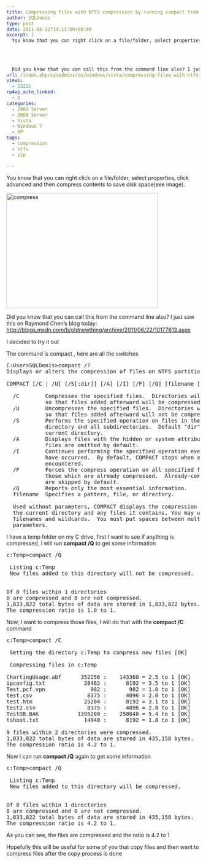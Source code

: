 ```yaml
---
title: Compressing files with NTFS compression by running compact from the command line
author: SQLDenis
type: post
date: 2011-06-22T14:11:00+00:00
excerpt: |
  You know that you can right click on a file/folder, select properties, click advanced and then compress contents to save disk space(see image).
  
  
  
  
  Did you know that you can call this from the command line also? I just saw this on  Raymond Chen's b&hellip;
url: /index.php/sysadmins/os/windows/vista/compressing-files-with-ntfs-compression/
views:
  - 13221
rp4wp_auto_linked:
  - 1
categories:
  - 2003 Server
  - 2008 Server
  - Vista
  - Windows 7
  - XP
tags:
  - compression
  - ntfs
  - zip

---
```

You know that you can right click on a file/folder, select properties, click advanced and then compress contents to save disk space(see image).

[<img src="http://farm6.static.flickr.com/5277/5860004203_c847a70cac.jpg" width="394" height="300" alt="compress" />][1]

Did you know that you can call this from the command line also? I just saw this on Raymond Chen&#8217;s blog today: http://blogs.msdn.com/b/oldnewthing/archive/2011/06/22/10177613.aspx

I decided to try it out

The command is compact , here are all the switches

<pre>C:UsersSQLDenis&gt;compact /?
Displays or alters the compression of files on NTFS partitions.

COMPACT [/C | /U] [/S[:dir]] [/A] [/I] [/F] [/Q] [filename [...]]

  /C        Compresses the specified files.  Directories will be marked
            so that files added afterward will be compressed.
  /U        Uncompresses the specified files.  Directories will be marked
            so that files added afterward will not be compressed.
  /S        Performs the specified operation on files in the given
            directory and all subdirectories.  Default "dir" is the
            current directory.
  /A        Displays files with the hidden or system attributes.  These
            files are omitted by default.
  /I        Continues performing the specified operation even after errors
            have occurred.  By default, COMPACT stops when an error is
            encountered.
  /F        Forces the compress operation on all specified files, even
            those which are already compressed.  Already-compressed files
            are skipped by default.
  /Q        Reports only the most essential information.
  filename  Specifies a pattern, file, or directory.

  Used without parameters, COMPACT displays the compression state of
  the current directory and any files it contains. You may use multiple
  filenames and wildcards.  You must put spaces between multiple
  parameters.</pre>

I have a temp folder on my C drive, first I want to see if anything is compressed, I will run **compact /Q** to get some information

<pre>c:Temp&gt;compact /Q

 Listing c:Temp
 New files added to this directory will not be compressed.


Of 8 files within 1 directories
0 are compressed and 8 are not compressed.
1,833,822 total bytes of data are stored in 1,833,822 bytes.
The compression ratio is 1.0 to 1.</pre>

Now, I want to compress those files, I will do that with the **compact /C** command

<pre>c:Temp&gt;compact /C

 Setting the directory c:Temp to compress new files [OK]

 Compressing files in c:Temp

ChartingUsage.abf      352256 :    143360 = 2.5 to 1 [OK]
ipconfig.txt            28482 :      8192 = 3.5 to 1 [OK]
Test.pcf.vpn              982 :       982 = 1.0 to 1 [OK]
test.csv                 8375 :      4096 = 2.0 to 1 [OK]
test.htm                25204 :      8192 = 3.1 to 1 [OK]
test2.csv                8375 :      4096 = 2.0 to 1 [OK]
TestDB.BAK            1395200 :    258048 = 5.4 to 1 [OK]
tshoot.txt              14948 :      8192 = 1.8 to 1 [OK]

9 files within 2 directories were compressed.
1,833,822 total bytes of data are stored in 435,158 bytes.
The compression ratio is 4.2 to 1.</pre>

Now I can run **compact /Q** again to get some information

<pre>c:Temp&gt;compact /Q

 Listing c:Temp
 New files added to this directory will be compressed.


Of 8 files within 1 directories
8 are compressed and 0 are not compressed.
1,833,822 total bytes of data are stored in 435,158 bytes.
The compression ratio is 4.2 to 1.</pre>

As you can see, the files are compressed and the ratio is 4.2 to 1

Hopefully this will be useful for some of you that copy files and then want to compress files after the copy process is done

 [1]: http://www.flickr.com/photos/denisgobo/5860004203/ "compress by Denis Gobo, on Flickr"